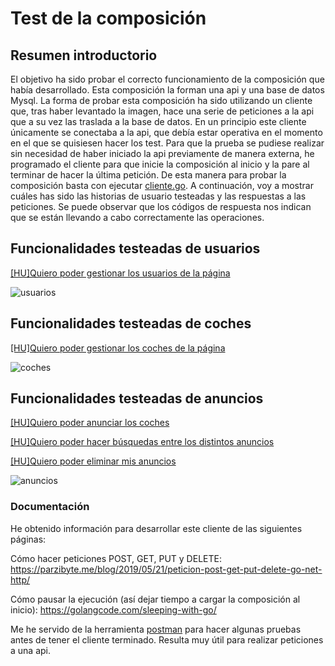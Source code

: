# Test de la composición

## Resumen introductorio

El objetivo ha sido probar el correcto funcionamiento de la composición que había desarrollado. Esta composición la forman una api y una base de datos Mysql. La forma de 
probar esta composición ha sido utilizando un cliente que, tras haber levantado la imagen, hace una serie de peticiones a la api que a su vez las traslada a la base de datos.
En un principio este cliente únicamente se conectaba a la api, que debía estar operativa en el momento en el que se quisiesen hacer los test. Para que la prueba se pudiese 
realizar sin necesidad de haber iniciado la api previamente de manera externa, he programado el cliente para que inicie la composición al inicio y la pare al terminar de hacer la 
última petición. De esta manera para probar la composición basta con ejecutar [cliente.go](https://github.com/pabloalfaro/Car-finder/blob/main/src/cliente/cliente.go).
A continuación, voy a mostrar cuáles has sido las historias de usuario testeadas y las respuestas a las peticiones. Se puede observar que los códigos de respuesta nos indican que 
se están llevando a cabo correctamente las operaciones.

## Funcionalidades testeadas de usuarios
[[HU]Quiero poder gestionar los usuarios de la página](https://github.com/pabloalfaro/Car-finder/issues/7)

![usuarios](https://github.com/pabloalfaro/Car-finder/blob/main/docs/Documentaci%C3%B3n%20adicional/usuario.png)

## Funcionalidades testeadas de coches
[[HU]Quiero poder gestionar los coches de la página](https://github.com/pabloalfaro/Car-finder/issues/71)

![coches](https://github.com/pabloalfaro/Car-finder/blob/main/docs/Documentaci%C3%B3n%20adicional/coche.png)

## Funcionalidades testeadas de anuncios
[[HU]Quiero poder anunciar los coches](https://github.com/pabloalfaro/Car-finder/issues/8)

[[HU]Quiero poder hacer búsquedas entre los distintos anuncios](https://github.com/pabloalfaro/Car-finder/issues/6)

[[HU]Quiero poder eliminar mis anuncios](https://github.com/pabloalfaro/Car-finder/issues/10)

![anuncios](https://github.com/pabloalfaro/Car-finder/blob/main/docs/Documentaci%C3%B3n%20adicional/anuncio.png)

### Documentación
He obtenido información para desarrollar este cliente de las siguientes páginas:

Cómo hacer peticiones POST, GET, PUT y DELETE: https://parzibyte.me/blog/2019/05/21/peticion-post-get-put-delete-go-net-http/

Cómo pausar la ejecución (así dejar tiempo a cargar la composición al inicio): https://golangcode.com/sleeping-with-go/

Me he servido de la herramienta [postman](https://www.postman.com/) para hacer algunas pruebas antes de tener el cliente terminado. Resulta muy útil para realizar peticiones a
una api.

